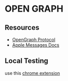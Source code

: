 # OPEN GRAPH

## Resources

- [OpenGraph Protocol](https://ogp.me/)
- [Apple Messages Docs](https://developer.apple.com/library/archive/technotes/tn2444/_index.html)

## Local Testing

use this [chrome extension](https://og.nullnull.dev/)
